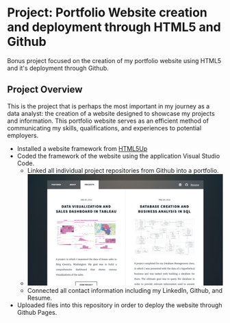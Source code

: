 
# Project: Portfolio Website creation and deployment through HTML5 and Github
Bonus project focused on the creation of my portfolio website using HTML5 and it's deployment through Github.

## Project Overview
This is the project that is perhaps the most important in my journey as a data analyst: the creation of a website designed to showcase my projects and information. This portfolio website serves as an efficient method of communicating my skills, qualifications, and experiences to potential employers.

* Installed a website framework from [HTML5Up](html5up.net)
* Coded the framework of the website using the application Visual Studio Code.
  * Linked all individual project repositories from Github into a portfolio.
  * ![alt text](https://github.com/pcm19b/Project-PortfolioWebsite/blob/5b834da33580ae51781929fdbd6981a1c1dd2444/images/Screen%20Shot%202023-08-02%20at%207.32.12%20PM.png)
  * Connected all contact information including my LinkedIn, Github, and Resume.
* Uploaded files into this repository in order to deploy the website through Github Pages.
